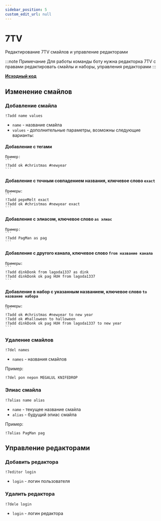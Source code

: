 ```yaml
---
sidebar_position: 5
custom_edit_url: null
---
```


# 7TV

Редактирование 7TV смайлов и управление редакторами

:::note Примечание
Для работы команды боту нужна редакторка 7TV с правами редактировать смайлы и наборы, управления редакторами
:::

**[Исходный код](https://github.com/Relanit/ModBoty/blob/master/ModBoty/cogs/7tv.py)**


## Изменение смайлов

### Добавление смайла
`!7add name values`
- `name` - название смайла
- `values` - дополнительные параметры, возможны следующие варианты:

#### Добавление с тегами

    Пример:
    ```
    !7add ok #christmas #newyear
    ```

#### Добавление с точным совпадением названия, ключевое слово `exact`

    Примеры:
    ```
    !7add pepeMelt exact
    !7add ok #christmas #newyear exact
    ```

#### Добавление с элиасом, ключевое слово `as элиас`

    Пример:
    ```
    !7add PagMan as pag
    ```

#### Добавление с другого канала, ключевое слово `from название канала`

    Примеры:
    ```
    !7add dinkDonk from lagoda1337 as dink
    !7add dinkDonk ok pag HUH from lagoda1337
    ```

#### Добавление в набор с указанным названием, ключевое слово `to название набора`

    Примеры:
    ```
    !7add ok #christmas #newyear to new year
    !7add ok #halloween to halloween
    !7add dinkDonk ok pag HUH from lagoda1337 to new year
    ```

### Удаление смайлов
`!7del names`
- `names` - названия смайлов

Пример:
```
!7del pon nepon MEGALUL KNIFEDROP
```

### Элиас смайла
`!7alias name alias`
- `name` - текущее название смайла
- `alias` - будущий элиас смайла

Пример:
```
!7alias PagMan pag
```

## Управление редакторами

### Добавить редактора
`!7editor login`
- `login` - логин пользователя

### Удалить редактора
`!7dele login`
- `login` - логин редактора
